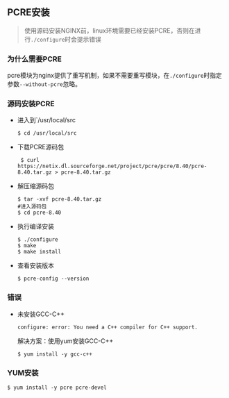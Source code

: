 ## PCRE安装

> 使用源码安装NGINX前，linux环境需要已经安装PCRE，否则在进行`./configure`时会提示错误

### 为什么需要PCRE
pcre模块为nginx提供了重写机制，如果不需要重写模块，在`./configure`时指定参数`--without-pcre`忽略。

### 源码安装PCRE

* 进入到`/usr/local/src

  ```shell
  $ cd /usr/local/src
  ```

* 下载PCRE源码包

  ```shell
   $ curl https://netix.dl.sourceforge.net/project/pcre/pcre/8.40/pcre-8.40.tar.gz > pcre-8.40.tar.gz
  ```

* 解压缩源码包

  ```shell
  $ tar -xvf pcre-8.40.tar.gz
  #进入源码包
  $ cd pcre-8.40
  ```

* 执行编译安装

  ```shell
  $ ./configure
  $ make
  $ make install
  ```

* 查看安装版本

  ```shell
  $ pcre-config --version
  ```

### 错误

* 未安装GCC-C++

  ```shell
  configure: error: You need a C++ compiler for C++ support.
  ```

  解决方案：使用yum安装GCC-C++

  ```shell
  $ yum install -y gcc-c++
  ```

  

### YUM安装

```shell
$ yum install -y pcre pcre-devel
```


